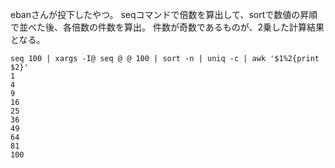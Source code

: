 ebanさんが投下したやつ。
seqコマンドで倍数を算出して、sortで数値の昇順で並べた後、各倍数の件数を算出。
件数が奇数であるものが、2乗した計算結果となる。
```
seq 100 | xargs -I@ seq @ @ 100 | sort -n | uniq -c | awk '$1%2{print $2}'
1
4
9
16
25
36
49
64
81
100
```
